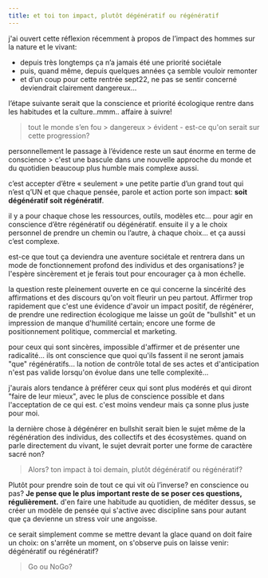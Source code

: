 ```yaml
---
title: et toi ton impact, plutôt dégénératif ou régénératif
---
```


j'ai ouvert cette réflexion récemment à propos de l’impact des hommes sur la nature et le vivant:
- depuis très longtemps ça n’a jamais été une priorité sociétale
- puis, quand même, depuis quelques années ça semble vouloir remonter
- et d’un coup pour cette rentrée sept22, ne pas se sentir concerné deviendrait clairement dangereux...

l’étape suivante serait que la conscience et priorité écologique rentre dans les habitudes et la culture..mmm.. affaire à suivre!

> tout le monde s’en fou > dangereux > évident - est-ce qu'on serait sur cette progression?  

personnellement le passage à l’évidence reste un saut énorme en terme de conscience > c'est une bascule dans une nouvelle approche du monde et du quotidien beaucoup plus humble mais complexe aussi.

c’est accepter d’être « seulement » une petite partie d’un grand tout qui n’est q’UN et que chaque pensée, parole et action porte son impact: **soit dégénératif soit régénératif**.

il y a pour chaque chose les ressources, outils, modèles etc… pour agir en conscience d’être régénératif ou dégénératif.
ensuite il y a le choix personnel de prendre un chemin ou l’autre, à chaque choix... et ça aussi c’est complexe.

est-ce que tout ça deviendra une aventure sociétale et rentrera dans un mode de fonctionnement profond des individus et des organisations? je l'espère sincèrement et je ferais tout pour encourager ça à mon échelle.

la question reste pleinement ouverte en ce qui concerne la sincérité des affirmations et des discours qu'on voit fleurir un peu partout. Affirmer trop rapidement que c'est une évidence d'avoir un impact positif, de régénérer, de prendre une redirection écologique me laisse un goût de "bullshit" et un impression de manque d'humilité certain; encore une forme de positionnement politique, commercial et marketing.

pour ceux qui sont sincères, impossible d'affirmer et de présenter une radicalité... ils ont conscience que quoi qu'ils fassent il ne seront jamais "que" régénératifs... la notion de contrôle total de ses actes et d'anticipation n'est pas valide lorsqu'on évolue dans une telle complexité...

j'aurais alors tendance à préférer ceux qui sont plus modérés et qui diront "faire de leur mieux", avec le plus de conscience possible et dans l'acceptation de ce qui est. c'est moins vendeur mais ça sonne plus juste pour moi.

la dernière chose à dégénérer en bullshit serait bien le sujet même de la régénération des individus, des collectifs et des écosystèmes. quand on parle directement du vivant, le sujet devrait porter une forme de caractère sacré non?

> Alors? ton impact à toi demain, plutôt dégénératif ou régénératif?

Plutôt pour prendre soin de tout ce qui vit où l’inverse? en conscience ou pas?
**Je pense que le plus important reste de se poser ces questions, régulièrement.** d'en faire une habitude au quotidien, de méditer dessus, se créer un modèle de pensée qui s'active avec discipline sans pour autant que ça devienne un stress voir une angoisse.

ce serait simplement comme se mettre devant la glace quand on doit faire un choix: on s'arrête un moment, on s'observe puis on laisse venir: dégénératif ou régénératif?

> Go ou NoGo?